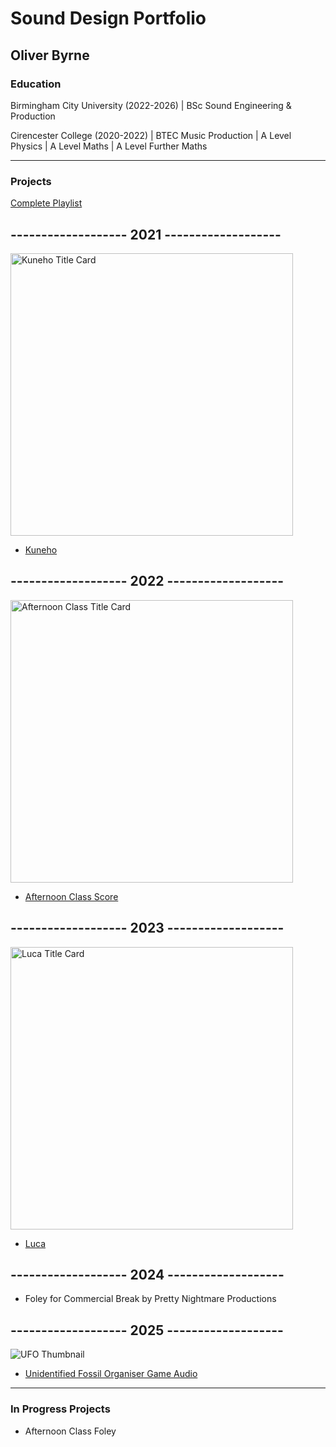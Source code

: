# Sound Design Portfolio 
## Oliver Byrne

### Education

Birmingham City University (2022-2026) | BSc Sound Engineering & Production 

Cirencester College (2020-2022) | BTEC Music Production | A Level Physics | A Level Maths | A Level Further Maths

---
### Projects 
[Complete Playlist](https://www.youtube.com/playlist?list=PLlxiILQYOCxV1kn5FR7rGtZQHTDLpYjz_)
## ------------------- 2021 -------------------
<img width="452" alt="Kuneho Title Card" src="https://github.com/O-Byrne/O-Byrne.github.io/assets/157286554/22a06e79-87a2-451a-a88f-0f986afc89cf">

- [Kuneho](https://youtu.be/YaH1j3PShas)

## ------------------- 2022 -------------------
<img width="452" alt="Afternoon Class Title Card" src="https://github.com/O-Byrne/O-Byrne.github.io/assets/157286554/3976ac6a-d332-4809-9996-446818b872ed">

- [Afternoon Class Score](https://youtu.be/N1Vg7jgv2oc)

## ------------------- 2023 -------------------
<img width="452" alt="Luca Title Card" src="https://github.com/O-Byrne/O-Byrne.github.io/assets/157286554/61d765eb-512b-486d-8ff7-b1e45d30a506">

- [Luca](https://youtu.be/H_dDbXpgmhc)

## ------------------- 2024 ------------------- 
- Foley for Commercial Break by Pretty Nightmare Productions

## ------------------- 2025 -------------------
![UFO Thumbnail](https://github.com/user-attachments/assets/4c79349d-4d9f-4d5f-b017-be08afd861d9)

- [Unidentified Fossil Organiser Game Audio](https://youtu.be/k3zs_M0DYLU)
---

### In Progress Projects
- Afternoon Class Foley



